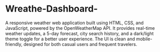 # Wreathe-Dashboard-
A responsive weather web application built using HTML, CSS, and JavaScript, powered by the OpenWeatherMap API. It provides real-time weather updates, a 5-day forecast, city search history, and a dark/light theme toggle for a better user experience. The UI is clean and mobile-friendly, designed for both casual users and frequent travelers.
 

